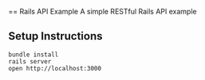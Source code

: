 == Rails API Example
A simple RESTful Rails API example

## Setup Instructions
```
bundle install
rails server
open http://localhost:3000
```
